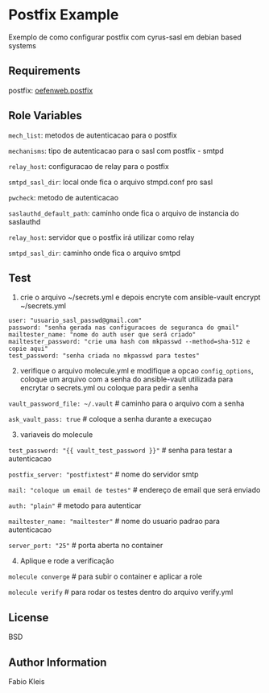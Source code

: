 Postfix Example
=========

Exemplo de como configurar postfix com cyrus-sasl em debian based systems

Requirements
------------
  postfix: [oefenweb.postfix](https://github.com/Oefenweb/ansible-postfix)
 
Role Variables
--------------

 `mech_list`: metodos de autenticacao para o postfix
 
 `mechanisms`: tipo de autenticacao para o sasl com postfix - smtpd
 
 `relay_host`: configuracao de relay para o postfix
 
 `smtpd_sasl_dir`: local onde fica o arquivo stmpd.conf pro sasl
 
 `pwcheck`: metodo de autenticacao 
 
 `saslauthd_default_path`: caminho onde fica o arquivo de instancia do saslauthd
 
 `relay_host`: servidor que o postfix irá utilizar como relay
 
 `smtpd_sasl_dir`: caminho onde fica o arquivo smtpd

Test
---
1. crie o arquivo ~/secrets.yml e depois encryte com ansible-vault encrypt ~/secrets.yml
```
user: "usuario_sasl_passwd@gmail.com"
password: "senha gerada nas configuracoes de seguranca do gmail"
mailtester_name: "nome do auth user que será criado"
mailtester_password: "crie uma hash com mkpasswd --method=sha-512 e copie aqui"
test_password: "senha criada no mkpasswd para testes"
```

2. verifique o arquivo molecule.yml e modifique a opcao `config_options`, coloque um arquivo com a senha do ansible-vault utilizada para encrytar o secrets.yml ou coloque para pedir a senha

 `vault_password_file: ~/.vault` # caminho para o arquivo com a senha

 `ask_vault_pass: true` # coloque a senha durante a execuçao

3. variaveis do molecule

 `test_password: "{{ vault_test_password }}"` # senha para testar a autenticacao

 `postfix_server: "postfixtest"` # nome do servidor smtp

 `mail: "coloque um email de testes"` # endereço de email que será enviado

 `auth: "plain"` # metodo para autenticar

 `mailtester_name: "mailtester"` # nome do usuario padrao para autenticacao
 
 `server_port: "25"` # porta aberta no container

4. Aplique e rode a verificação

 `molecule converge` # para subir o container e aplicar a role

 `molecule verify` # para rodar os testes dentro do arquivo verify.yml

License
-------

BSD

Author Information
------------------

Fabio Kleis

